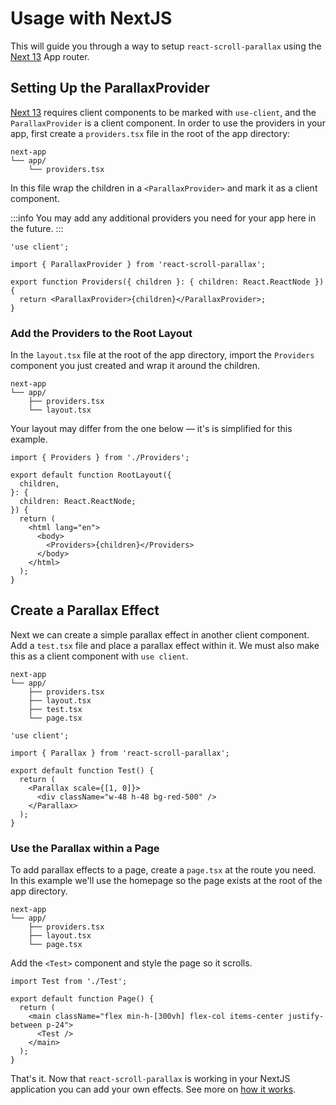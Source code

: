 # Usage with NextJS

This will guide you through a way to setup `react-scroll-parallax` using the [Next 13](https://nextjs.org/blog/next-13) App router.

## Setting Up the ParallaxProvider

[Next 13](https://nextjs.org/blog/next-13) requires client components to be marked with `use-client`, and the `ParallaxProvider` is a client component. In order to use the providers in your app, first create a `providers.tsx` file in the root of the app directory:

```
next-app
└── app/
    └── providers.tsx
```

In this file wrap the children in a `<ParallaxProvider>` and mark it as a client component.

:::info
You may add any additional providers you need for your app here in the future.
:::

```tsx
'use client';

import { ParallaxProvider } from 'react-scroll-parallax';

export function Providers({ children }: { children: React.ReactNode }) {
  return <ParallaxProvider>{children}</ParallaxProvider>;
}
```

### Add the Providers to the Root Layout

In the `layout.tsx` file at the root of the app directory, import the `Providers` component you just created and wrap it around the children.

```
next-app
└── app/
    ├── providers.tsx
    └── layout.tsx
```

Your layout may differ from the one below — it's is simplified for this example.

```tsx
import { Providers } from './Providers';

export default function RootLayout({
  children,
}: {
  children: React.ReactNode;
}) {
  return (
    <html lang="en">
      <body>
        <Providers>{children}</Providers>
      </body>
    </html>
  );
}
```

## Create a Parallax Effect

Next we can create a simple parallax effect in another client component. Add a `test.tsx` file and place a parallax effect within it. We must also make this as a client component with `use client`.

```
next-app
└── app/
    ├── providers.tsx
    ├── layout.tsx
    ├── test.tsx
    └── page.tsx
```

```tsx
'use client';

import { Parallax } from 'react-scroll-parallax';

export default function Test() {
  return (
    <Parallax scale={[1, 0]}>
      <div className="w-48 h-48 bg-red-500" />
    </Parallax>
  );
}
```

### Use the Parallax within a Page

To add parallax effects to a page, create a `page.tsx` at the route you need. In this example we'll use the homepage so the page exists at the root of the app directory.

```
next-app
└── app/
    ├── providers.tsx
    ├── layout.tsx
    └── page.tsx
```

Add the `<Test>` component and style the page so it scrolls.

```tsx
import Test from './Test';

export default function Page() {
  return (
    <main className="flex min-h-[300vh] flex-col items-center justify-between p-24">
      <Test />
    </main>
  );
}
```

That's it. Now that `react-scroll-parallax` is working in your NextJS application you can add your own effects. See more on [how it works](/docs/examples/how-it-works).
